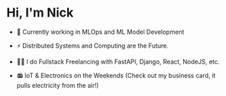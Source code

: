 # Hi, I'm Nick

- 🤖 Currently working in MLOps and ML Model Development

- ⚡ Distributed Systems and Computing are the Future.

- 👨‍💻 I do Fullstack Freelancing with FastAPI, Django, React, NodeJS, etc.

- 📻 IoT & Electronics on the Weekends (Check out my business card, it pulls electricity from the air!)

